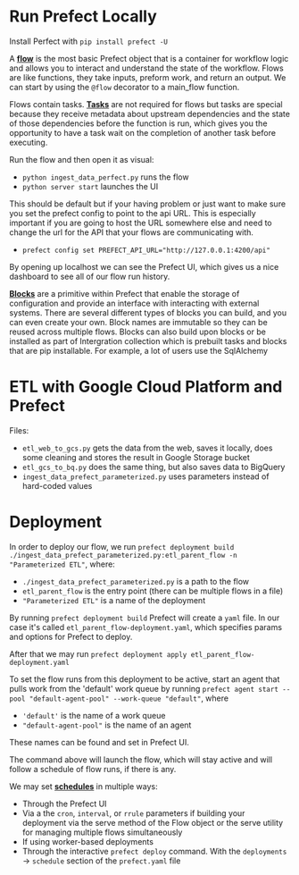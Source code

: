 # Run Prefect Locally

Install Perfect with `pip install prefect -U`

A [**flow**](https://docs.prefect.io/latest/concepts/flows/) is the most basic Prefect object that is a container for workflow logic and allows you to interact and understand the state of the workflow. Flows are like functions, they take inputs, preform work, and return an output. We can start by using the `@flow` decorator to a main_flow function.

Flows contain tasks. [**Tasks**](https://docs.prefect.io/latest/concepts/tasks/) are not required for flows but tasks are special because they receive metadata about upstream dependencies and the state of those dependencies before the function is run, which gives you the opportunity to have a task wait on the completion of another task before executing.

Run the flow and then open it as visual:

* `python ingest_data_perfect.py` runs the flow
* `python server start` launches the UI

This should be default but if your having problem or just want to make sure you set the prefect config to point to the api URL. This is especially important if you are going to host the URL somewhere else and need to change the url for the API that your flows are communicating with.

* `prefect config set PREFECT_API_URL="http://127.0.0.1:4200/api"`

By opening up localhost we can see the Prefect UI, which gives us a nice dashboard to see all of our flow run history.

[**Blocks**](https://docs.prefect.io/latest/concepts/blocks/) are a primitive within Prefect that enable the storage of configuration and provide an interface with interacting with external systems. There are several different types of blocks you can build, and you can even create your own. Block names are immutable so they can be reused across multiple flows. Blocks can also build upon blocks or be installed as part of Intergration collection which is prebuilt tasks and blocks that are pip installable. For example, a lot of users use the SqlAlchemy

# ETL with Google Cloud Platform and Prefect

Files:
* `etl_web_to_gcs.py` gets the data from the web, saves it locally, does some cleaning and stores the result in Google Storage bucket
* `etl_gcs_to_bq.py` does the same thing, but also saves data to BigQuery
* `ingest_data_prefect_parameterized.py` uses parameters instead of hard-coded values

# Deployment

In order to deploy our flow, we run `prefect deployment build ./ingest_data_prefect_parameterized.py:etl_parent_flow -n "Parameterized ETL"`, where:

* `./ingest_data_prefect_parameterized.py` is a path to the flow
* `etl_parent_flow` is the entry point (there can be multiple flows in a file)
* `"Parameterized ETL"` is a name of the deployment

By running `prefect deployment build` Prefect will create a `yaml` file. In our case it's called `etl_parent_flow-deployment.yaml`, which specifies params and options for Prefect to deploy.

After that we may run `prefect deployment apply etl_parent_flow-deployment.yaml`

To set the flow runs from this deployment to be active, start an agent that pulls work from the 'default' work queue by running `prefect agent start --pool "default-agent-pool" --work-queue "default"`, where

* `'default'` is the name of a work queue
* `"default-agent-pool"` is the name of an agent

These names can be found and set in Prefect UI.

The command above will launch the flow, which will stay active and will follow a schedule of flow runs, if there is any.

We may set [**schedules**](https://docs.prefect.io/latest/concepts/schedules/) in multiple ways:

* Through the Prefect UI
* Via a the `cron`, `interval`, or `rrule` parameters if building your deployment via the serve method of the Flow object or the serve utility for managing multiple flows simultaneously
* If using worker-based deployments
* Through the interactive `prefect deploy` command. With the `deployments` -> `schedule` section of the `prefect.yaml` file
